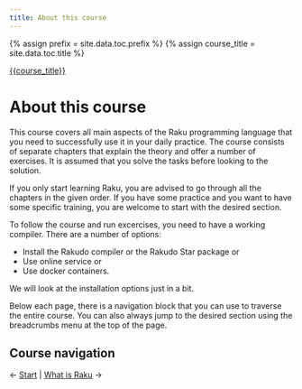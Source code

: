 ```yaml
---
title: About this course
---
```


{% assign prefix = site.data.toc.prefix %}
{% assign course_title = site.data.toc.title %}

[{{course_title}}](/{{prefix}}/)

# About this course

This course covers all main aspects of the Raku programming language that you need to successfully use it in your daily practice. The course consists of separate chapters that explain the theory and offer a number of exercises. It is assumed that you solve the tasks before looking to the solution.

If you only start learning Raku, you are advised to go through all the chapters in the given order. If you have some practice and you want to have some specific training, you are welcome to start with the desired section.

To follow the course and run excercises, you need to have a working compiler. There are a number of options:

* Install the Rakudo compiler or the Rakudo Star package or
* Use online service or
* Use docker containers.

We will look at the installation options just in a bit. 

Below each page, there is a navigation block that you can use to traverse the entire course. You can also always jump to the desired section using the breadcrumbs menu at the top of the page.

## Course navigation

← [Start](../) | [What is Raku](../what-is-raku) →